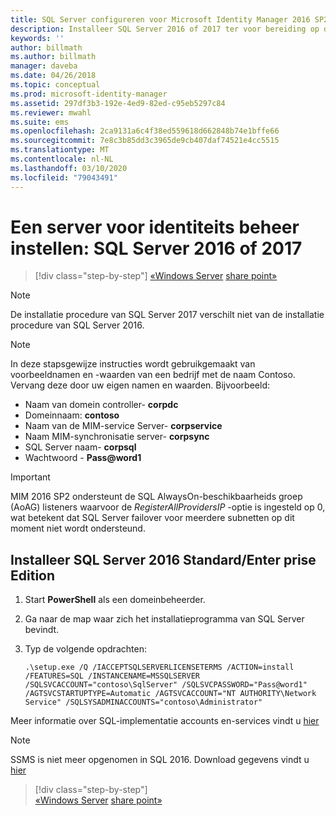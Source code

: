 ```yaml
---
title: SQL Server configureren voor Microsoft Identity Manager 2016 SP2 | Microsoft Docs
description: Installeer SQL Server 2016 of 2017 ter voor bereiding op de installatie van MIM 2016.
keywords: ''
author: billmath
ms.author: billmath
manager: daveba
ms.date: 04/26/2018
ms.topic: conceptual
ms.prod: microsoft-identity-manager
ms.assetid: 297df3b3-192e-4ed9-82ed-c95eb5297c84
ms.reviewer: mwahl
ms.suite: ems
ms.openlocfilehash: 2ca9131a6c4f38ed559618d662848b74e1bffe66
ms.sourcegitcommit: 7e8c3b85dd3c3965de9cb407daf74521e4cc5515
ms.translationtype: MT
ms.contentlocale: nl-NL
ms.lasthandoff: 03/10/2020
ms.locfileid: "79043491"
---
```

# <a name="set-up-an-identity-management-server-sql-server-2016-or-2017"></a>Een server voor identiteits beheer instellen: SQL Server 2016 of 2017

> [!div class="step-by-step"]
> [«Windows Server](prepare-server-ws2016.md)
> [share point»](prepare-server-sharepoint.md)
 
> [!NOTE] 
> De installatie procedure van SQL Server 2017 verschilt niet van de installatie procedure van SQL Server 2016.

> [!NOTE]
> In deze stapsgewijze instructies wordt gebruikgemaakt van voorbeeldnamen en -waarden van een bedrijf met de naam Contoso. Vervang deze door uw eigen namen en waarden. Bijvoorbeeld:
> - Naam van domein controller- **corpdc**
> - Domeinnaam: **contoso**
> - Naam van de MIM-service Server- **corpservice**
> - Naam MIM-synchronisatie server- **corpsync**
> - SQL Server naam- **corpsql**
> - Wachtwoord - <strong>Pass@word1</strong>

> [!IMPORTANT]
> MIM 2016 SP2 ondersteunt de SQL AlwaysOn-beschikbaarheids groep (AoAG) listeners waarvoor de *RegisterAllProvidersIP* -optie is ingesteld op 0, wat betekent dat SQL Server failover voor meerdere subnetten op dit moment niet wordt ondersteund.

## <a name="install-sql-server-2016-standardenterprise-edition"></a>Installeer **SQL Server 2016 Standard/Enter prise Edition**

1. Start **PowerShell** als een domeinbeheerder.

2. Ga naar de map waar zich het installatieprogramma van SQL Server bevindt.

3. Typ de volgende opdrachten:

    ```
    .\setup.exe /Q /IACCEPTSQLSERVERLICENSETERMS /ACTION=install /FEATURES=SQL /INSTANCENAME=MSSQLSERVER /SQLSVCACCOUNT="contoso\SqlServer" /SQLSVCPASSWORD="Pass@word1"   /AGTSVCSTARTUPTYPE=Automatic /AGTSVCACCOUNT="NT AUTHORITY\Network Service" /SQLSYSADMINACCOUNTS="contoso\Administrator"
    ```
    
Meer informatie over SQL-implementatie accounts en-services vindt u [hier](https://docs.microsoft.com/sql/database-engine/configure-windows/configure-windows-service-accounts-and-permissions?view=sql-server-2017)

> [!NOTE]
> SSMS is niet meer opgenomen in SQL 2016. Download gegevens vindt u [hier](https://docs.microsoft.com/sql/ssms/download-sql-server-management-studio-ssms?view=sql-server-2017)

> [!div class="step-by-step"]  
> [«Windows Server](prepare-server-ws2016.md)
> [share point»](prepare-server-sharepoint.md)
